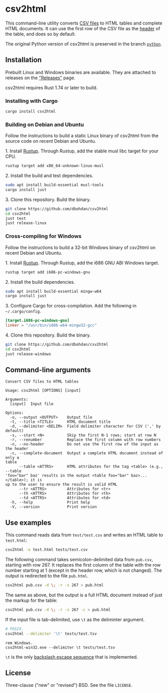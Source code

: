 # csv2html

This command-line utility converts [CSV files](http://en.wikipedia.org/wiki/Comma-separated_values) to HTML tables and complete HTML documents.
It can use the first row of the CSV file as the [header](https://developer.mozilla.org/en/docs/Web/HTML/Element/th) of the table, and does so by default.

The original Python version of csv2html is preserved in the branch [`python`](https://github.com/dbohdan/csv2html/tree/python).


## Installation

Prebuilt Linux and Windows binaries are available.
They are attached to releases on the ["Releases"](https://github.com/dbohdan/csv2html/releases) page.

csv2html requires Rust 1.74 or later to build.

### Installing with Cargo

```sh
cargo install csv2html
```

### Building on Debian and Ubuntu

Follow the instructions to build a static Linux binary of csv2html from the source code on recent Debian and Ubuntu.

1\. Install [Rustup](https://rustup.rs/).
    Through Rustup, add the stable musl libc target for your CPU.

```sh
rustup target add x86_64-unknown-linux-musl
```

2\. Install the build and test dependencies.

```sh
sudo apt install build-essential musl-tools
cargo install just
```

3\. Clone this repository.
    Build the binary.

```sh
git clone https://github.com/dbohdan/csv2html
cd csv2html
just test
just release-linux
```

### Cross-compiling for Windows

Follow the instructions to build a 32-bit Windows binary of csv2html on recent Debian and Ubuntu.

1\. Install [Rustup](https://rustup.rs/).
    Through Rustup, add the i686 GNU ABI Windows target.

```sh
rustup target add i686-pc-windows-gnu
```

2\. Install the build dependencies.

```sh
sudo apt install build-essential mingw-w64
cargo install just
```

3\. Configure Cargo for cross-compilation.
    Add the following in `~/.cargo/config`.

```toml
[target.i686-pc-windows-gnu]
linker = "/usr/bin/i686-w64-mingw32-gcc"
```

4\. Clone this repository.
    Build the binary.

```sh
git clone https://github.com/dbohdan/csv2html
cd csv2html
just release-windows
```

## Command-line arguments

```none
Convert CSV files to HTML tables

Usage: csv2html [OPTIONS] [input]

Arguments:
  [input]  Input file

Options:
  -o, --output <OUTPUT>    Output file
  -t, --title <TITLE>      HTML document title
  -d, --delimiter <DELIM>  Field delimiter character for CSV (',' by default)
  -s, --start <N>          Skip the first N-1 rows; start at row N
  -r, --renumber           Replace the first column with row numbers
  -n, --no-header          Do not use the first row of the input as the header
  -c, --complete-document  Output a complete HTML document instead of only a
table
      --table <ATTRS>      HTML attributes for the tag <table> (e.g., --table
'foo="bar" baz' results in the output <table foo="bar" baz>...</table>); it is
up to the user to ensure the result is valid HTML
      --tr <ATTRS>         Attributes for <tr>
      --th <ATTRS>         Attributes for <th>
      --td <ATTRS>         Attributes for <td>
  -h, --help               Print help
  -V, --version            Print version
```

## Use examples

This command reads data from `test/test.csv` and writes an HTML table to `test.html`:

```sh
csv2html -o test.html tests/test.csv
```

The following command takes semicolon-delimited data from `pub.csv`, starting with row 267.
It replaces the first column of the table with the row number starting at 1 (except in the header row, which is not changed).
The output is redirected to the file `pub.html`.

```sh
csv2html pub.csv -d \; -r -s 267 > pub.html
```

The same as above, but the output is a full HTML document instead of just the markup for the table:

```sh
csv2html pub.csv -d \; -r -s 267 -c > pub.html
```

If the input file is tab-delimited, use `\t` as the deliminter argument.

```sh
# POSIX.
csv2html --delimiter '\t' tests/test.tsv
```

```batch
rem Windows.
csv2html-win32.exe --delimiter \t tests/test.tsv
```

`\t` is the only [backslash escape sequence](https://en.wikipedia.org/wiki/Escape_sequences_in_C) that is implemented.

## License

Three-clause ("new" or "revised") BSD.
See the file `LICENSE`.
